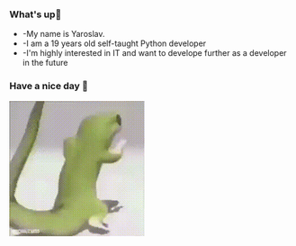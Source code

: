 ### What's up👋

<ul>
<li>-My name is Yaroslav.</li> 
<li>-I am a 19 years old self-taught Python developer</li>
<li>-I'm highly interested in IT and want to develope further as a developer in the future</li>
</ul>

### Have a nice day :cowboy_hat_face:

![Gif](https://github.com/morento101/morento101/raw/main/dance.gif)
